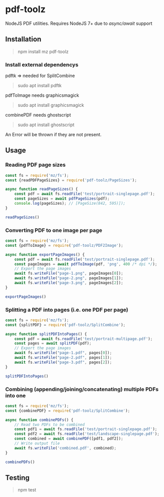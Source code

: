 # pdf-toolz
NodeJS PDF utilities. Requires NodeJS 7+ due to *async/await* support

## Installation

> npm install mz pdf-toolz


### Install external dependencys
pdftk => needed for SplitCombine
> sudo apt install pdftk


pdfToImage needs graphicsmagick
> sudo apt install graphicsmagick

combinePDF needs ghostscript
> sudo apt install ghostscript


An Error will be thrown if they are not present.

## Usage

### Reading PDF page sizes

```js
const fs = require('mz/fs');
const {readPDFPageSizes} = require('pdf-toolz/PageSizes');

async function readPageSizes() {
    const pdf = await fs.readFile('test/portrait-singlepage.pdf');
    const pageSizes = await pdfPageSizes(pdf);
    console.log(pageSizes); // [PageSize(842, 595)]);
}

readPageSizes()
```

### Converting PDF to one image per page

```js
const fs = require('mz/fs');
const {pdfToImage} = require('pdf-toolz/PDF2Image');

async function exportPageImages() {
    const pdf = await fs.readFile('test/portrait-singlepage.pdf');
    const pageImages = await pdfToImage(pdf, 'png', 400 /* dpi */);
    // Export the page images
    await fs.writeFile("page-1.png", pageImages[0]);
    await fs.writeFile("page-2.png", pageImages[1]);
    await fs.writeFile("page-3.png", pageImages[2]);
}

exportPageImages()
```

### Splitting a PDF into pages (i.e. one PDF per page)

```js
const fs = require('mz/fs');
const {splitPDF} = require('pdf-toolz/SplitCombine');

async function splitPDFIntoPages() {
    const pdf = await fs.readFile('test/portrait-multipage.pdf');
    const pages = await splitPDF(pdf);
    // Export the page images
    await fs.writeFile("page-1.pdf", pages[0]);
    await fs.writeFile("page-2.pdf", pages[1]);
    await fs.writeFile("page-3.pdf", pages[2]);
}

splitPDFIntoPages()
```

### Combining (appending/joining/concatenating) multiple PDFs into one

```js
const fs = require('mz/fs');
const {combinePDF} = require('pdf-toolz/SplitCombine');

async function combinePDFs() {
    // Read two PDFs to be combined
    const pdf1 = await fs.readFile('test/portrait-singlepage.pdf');
    const pdf2 = await fs.readFile('test/landscape-singlepage.pdf');
    const combined = await combinePDF([pdf1, pdf2]);
    // Write output file
    await fs.writeFile('combined.pdf', combined);
}

combinePDFs()
```


## Testing

> npm test

